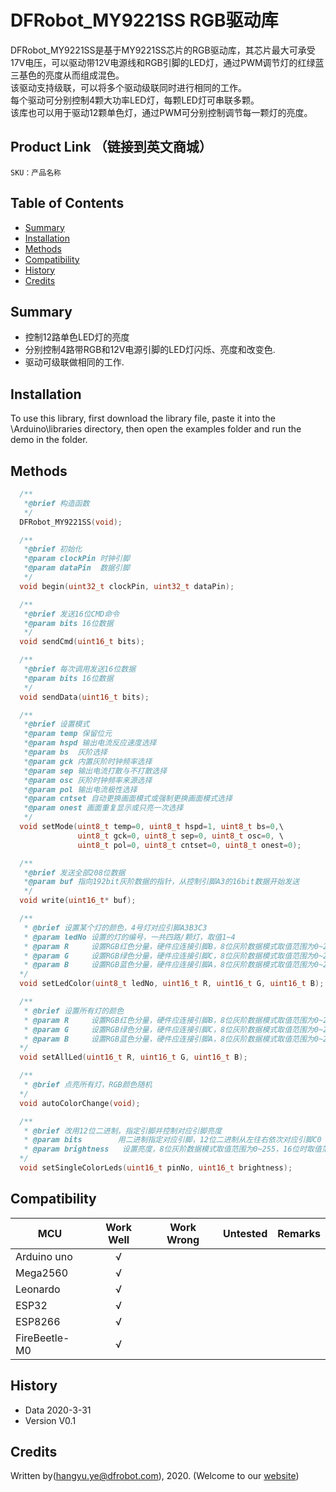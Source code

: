 # DFRobot_MY9221SS  RGB驱动库
DFRobot_MY9221SS是基于MY9221SS芯片的RGB驱动库，其芯片最大可承受17V电压，可以驱动带12V电源线和RGB引脚的LED灯，通过PWM调节灯的红绿蓝三基色的亮度从而组成混色。<br>
该驱动支持级联，可以将多个驱动级联同时进行相同的工作。<br>
每个驱动可分别控制4颗大功率LED灯，每颗LED灯可串联多颗。<br>
该库也可以用于驱动12颗单色灯，通过PWM可分别控制调节每一颗灯的亮度。  <br>




## Product Link （链接到英文商城）
    SKU：产品名称
   
## Table of Contents

* [Summary](#summary)
* [Installation](#installation)
* [Methods](#methods)
* [Compatibility](#compatibility)
* [History](#history)
* [Credits](#credits)

## Summary

* 控制12路单色LED灯的亮度 <br>
* 分别控制4路带RGB和12V电源引脚的LED灯闪烁、亮度和改变色. <br>
* 驱动可级联做相同的工作. <br>

## Installation

To use this library, first download the library file, paste it into the \Arduino\libraries directory, then open the examples folder and run the demo in the folder.

## Methods

```C++
  /**
   *@brief 构造函数
   */
  DFRobot_MY9221SS(void);

  /**
   *@brief 初始化
   *@param clockPin 时钟引脚
   *@param dataPin  数据引脚
   */
  void begin(uint32_t clockPin, uint32_t dataPin);

  /**
   *@brief 发送16位CMD命令
   *@param bits 16位数据
   */
  void sendCmd(uint16_t bits);

  /**
   *@brief 每次调用发送16位数据
   *@param bits 16位数据
   */
  void sendData(uint16_t bits);

  /**
   *@brief 设置模式
   *@param temp 保留位元
   *@param hspd 输出电流反应速度选择
   *@param bs  灰阶选择
   *@param gck 内置灰阶时钟频率选择
   *@param sep 输出电流打散与不打散选择
   *@param osc 灰阶时钟频率来源选择
   *@param pol 输出电流极性选择
   *@param cntset 自动更换画面模式或强制更换画面模式选择
   *@param onest 画面重复显示或只亮一次选择
   */
  void setMode(uint8_t temp=0, uint8_t hspd=1, uint8_t bs=0,\
               uint8_t gck=0, uint8_t sep=0, uint8_t osc=0, \
               uint8_t pol=0, uint8_t cntset=0, uint8_t onest=0);

  /**
   *@brief 发送全部208位数据
   *@param buf 指向192bit灰阶数据的指针，从控制引脚A3的16bit数据开始发送
   */
  void write(uint16_t* buf);

  /**
   * @brief 设置某个灯的颜色，4号灯对应引脚A3B3C3
   * @param ledNo 设置的灯的编号，一共四路/颗灯，取值1~4
   * @param R     设置RGB红色分量，硬件应连接引脚B，8位灰阶数据模式取值范围为0~255，16位时取值范围0~65535
   * @param G     设置RGB绿色分量，硬件应连接引脚C，8位灰阶数据模式取值范围为0~255，16位时取值范围0~65535
   * @param B     设置RGB蓝色分量，硬件应连接引脚A，8位灰阶数据模式取值范围为0~255，16位时取值范围0~65535
  */
  void setLedColor(uint8_t ledNo, uint16_t R, uint16_t G, uint16_t B);

  /**
   * @brief 设置所有灯的颜色
   * @param R     设置RGB红色分量，硬件应连接引脚B，8位灰阶数据模式取值范围为0~255，16位时取值范围0~65535
   * @param G     设置RGB绿色分量，硬件应连接引脚C，8位灰阶数据模式取值范围为0~255，16位时取值范围0~65535
   * @param B     设置RGB蓝色分量，硬件应连接引脚A，8位灰阶数据模式取值范围为0~255，16位时取值范围0~65535
  */
  void setAllLed(uint16_t R, uint16_t G, uint16_t B);

  /**
   * @brief 点亮所有灯，RGB颜色随机
  */
  void autoColorChange(void);

  /**
   * @brief 改用12位二进制，指定引脚并控制对应引脚亮度
   * @param bits        用二进制指定对应引脚，12位二进制从左往右依次对应引脚C0 B0 A0 C1 B1 A1 C2 B2 A2 C3 B3 A3，范围从0到0xfff
   * @param brightness   设置亮度，8位灰阶数据模式取值范围为0~255，16位时取值范围0~65535
  */
  void setSingleColorLeds(uint16_t pinNo, uint16_t brightness); 
```

## Compatibility

MCU                | Work Well    | Work Wrong   | Untested    | Remarks
------------------ | :----------: | :----------: | :---------: | -----
Arduino uno        |      √       |              |             | 
Mega2560        |      √       |              |             | 
Leonardo        |      √       |              |             | 
ESP32        |      √       |              |             | 
ESP8266        |      √       |              |             | 
FireBeetle-M0        |      √       |              |             | 


## History

- Data 2020-3-31
- Version V0.1


## Credits

Written by(hangyu.ye@dfrobot.com), 2020. (Welcome to our [website](https://www.dfrobot.com/))






